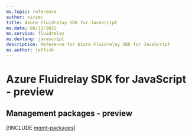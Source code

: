```yaml
---
ms.topic: reference
author: xirzec
title: Azure Fluidrelay SDK for JavaScript
ms.data: 08/12/2022
ms.service: fluidrelay
ms.devlang: javascript
description: Reference for Azure Fluidrelay SDK for JavaScript
ms.author: jeffish
---
```

# Azure Fluidrelay SDK for JavaScript - preview

## Management packages - preview
[!INCLUDE [mgmt-packages](fluidrelay-mgmt-index.md)]
